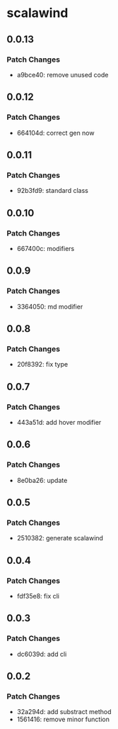 # scalawind

## 0.0.13

### Patch Changes

- a9bce40: remove unused code

## 0.0.12

### Patch Changes

- 664104d: correct gen now

## 0.0.11

### Patch Changes

- 92b3fd9: standard class

## 0.0.10

### Patch Changes

- 667400c: modifiers

## 0.0.9

### Patch Changes

- 3364050: md modifier

## 0.0.8

### Patch Changes

- 20f8392: fix type

## 0.0.7

### Patch Changes

- 443a51d: add hover modifier

## 0.0.6

### Patch Changes

- 8e0ba26: update

## 0.0.5

### Patch Changes

- 2510382: generate scalawind

## 0.0.4

### Patch Changes

- fdf35e8: fix cli

## 0.0.3

### Patch Changes

- dc6039d: add cli

## 0.0.2

### Patch Changes

- 32a294d: add substract method
- 1561416: remove minor function
